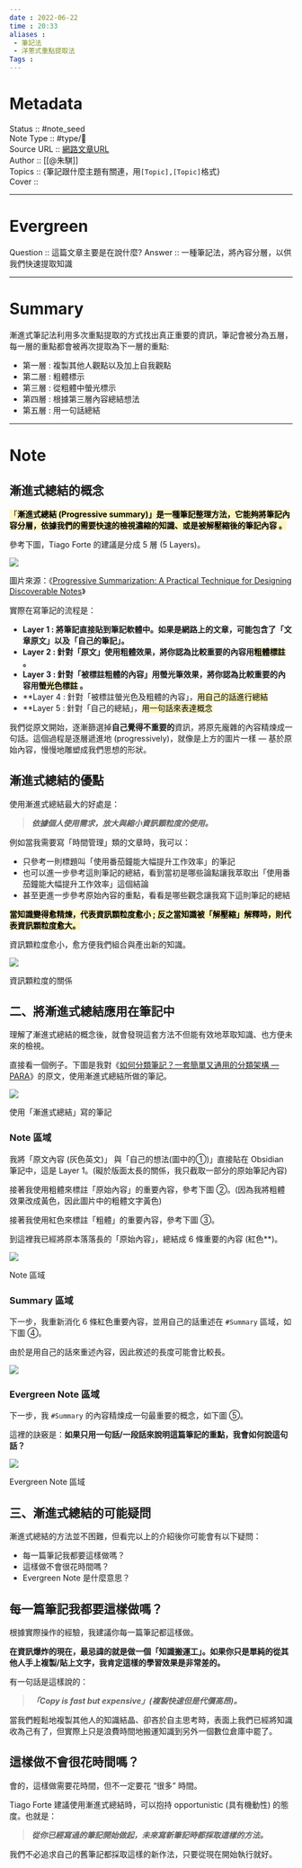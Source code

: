 ```yaml
---
date : 2022-06-22
time : 20:33
aliases : 
 - 筆記法
 - 洋蔥式重點提取法
Tags : 
---
```

# Metadata
Status :: #note_seed  <br>
Note Type :: #type/📰<br>
Source URL :: [網路文章URL](https://medium.com/pm%E7%9A%84%E7%94%9F%E7%94%A2%E5%8A%9B%E5%B7%A5%E5%85%B7%E7%AE%B1/obsidian-%E4%BD%BF%E7%94%A8%E6%95%99%E5%AD%B8-%E7%AD%86%E8%A8%98%E7%AF%87-02-%E4%BD%BF%E7%94%A8-%E6%BC%B8%E9%80%B2%E5%BC%8F%E7%B8%BD%E7%B5%90-%E4%BE%86%E5%AF%AB%E7%AD%86%E8%A8%98-%E5%BB%BA%E7%AB%8B%E4%B8%80%E5%A5%97%E5%8F%AF%E6%8C%81%E7%BA%8C%E8%BF%AD%E4%BB%A3%E7%9A%84%E7%AD%86%E8%A8%98%E7%B3%BB%E7%B5%B1-f34f069f99a)<br>
Author :: [[@朱騏]]<br>
Topics :: {筆記跟什麼主題有關連，用`[Topic],[Topic]`格式}<br>
Cover ::
 
---
# Evergreen
Question :: 這篇文章主要是在說什麼?
Answer :: 一種筆記法，將內容分層，以供我們快速提取知識

---

# Summary
漸進式筆記法利用多次重點提取的方式找出真正重要的資訊，筆記會被分為五層，每一層的重點都會被再次提取為下一層的重點:
 - 第一層 : 複製其他人觀點以及加上自我觀點
 - 第二層 : 粗體標示
 - 第三層 : 從粗體中螢光標示 
 - 第四層 : 根據第三層內容總結想法
 - 第五層 : 用一句話總結


---

# Note
## 漸進式總結的概念

<mark style="background: #FFF3A3A6;">「**漸進式總結 (Progressive summary)」是一種筆記整理方法，它能夠將筆記內容分層，依據我們的需要快速的檢視濃縮的知識、或是被解壓縮後的筆記內容 。**</mark> 

參考下圖，Tiago Forte 的建議是分成 5 層 (5 Layers)。

![](https://miro.medium.com/max/700/0*XEDDyi0ZOu-yqe_n)

圖片來源：《[Progressive Summarization: A Practical Technique for Designing Discoverable Notes](https://fortelabs.co/blog/progressive-summarization-a-practical-technique-for-designing-discoverable-notes/)》

實際在寫筆記的流程是：

-   **Layer 1 : 將筆記直接貼到筆記軟體中。如果是網路上的文章，可能包含了「文章原文」以及「自己的筆記」。**
-   **Layer 2 : 針對「原文」使用粗體效果，將你認為比較重要的內容用<mark style="background: #FFF3A3A6;">粗體標註</mark> 。**
-   **Layer 3 : 針對「被標註粗體的內容」用螢光筆效果，將你認為比較重要的內容用<mark style="background: #FFF3A3A6;">螢光色標註</mark> 。**
-   **Layer 4 : 針對「被標註螢光色及粗體的內容」，<mark style="background: #FFF3A3A6;">用自己的話進行總結</mark> 
-   **Layer 5 : 針對「自己的總結」，<mark style="background: #FFF3A3A6;">用一句話來表達概念 </mark> 

我們從原文開始，逐漸篩選掉**自己覺得不重要的**資訊，將原先龐雜的內容精煉成一句話。這個過程是逐層遞進地 (progressively)，就像是上方的圖片一樣 — 基於原始內容，慢慢地雕塑成我們思想的形狀。

## 漸進式總結的優點

使用漸進式總結最大的好處是：

> **_依據個人使用需求，放大與縮小資訊顆粒度的使用。_**

例如當我需要寫「時間管理」類的文章時，我可以：

-   只參考一則標題叫「使用番茄鐘能大幅提升工作效率」的筆記
-   也可以進一步參考這則筆記的總結，看到當初是哪些論點讓我萃取出「使用番茄鐘能大幅提升工作效率」這個結論
-   甚至更進一步參考原始內容的重點，看看是哪些觀念讓我寫下這則筆記的總結

**<mark style="background: #FFF3A3A6;">當知識變得愈精煉，代表資訊顆粒度愈小 ; 反之當知識被「解壓縮」解釋時，則代表資訊顆粒度愈大。</mark>** 

資訊顆粒度愈小，愈方便我們組合與產出新的知識。

![](https://miro.medium.com/max/700/1*2MAoe2F6ChjUkQebmvKp-Q.png)

資訊顆粒度的關係

## 二、將漸進式總結應用在筆記中

理解了漸進式總結的概念後，就會發現這套方法不但能有效地萃取知識、也方便未來的檢視。

直接看一個例子。下圖是我對《[如何分類筆記？一套簡單又通用的分類架構 — PARA](https://medium.com/pm%E7%9A%84%E7%94%9F%E7%94%A2%E5%8A%9B%E5%B7%A5%E5%85%B7%E7%AE%B1/%E5%A6%82%E4%BD%95%E5%88%86%E9%A1%9E%E7%AD%86%E8%A8%98-e25c4cc39dba)》的原文，使用漸進式總結所做的筆記。

![](https://miro.medium.com/max/700/1*Z0qJu-sW5_KHZ3IFm0yZug@2x.png)

使用「漸進式總結」寫的筆記

### Note 區域

我將「原文內容 (灰色英文)」 與「自己的想法(圖中的①)」直接貼在 Obsidian 筆記中，這是 Layer 1。(礙於版面太長的關係，我只截取一部分的原始筆記內容)

接著我使用粗體來標註「原始內容」的重要內容，參考下圖 ②。(因為我將粗體效果改成黃色，因此圖片中的粗體文字黃色)

接著我使用紅色來標註「粗體」的重要內容，參考下圖 ③。

到這裡我已經將原本落落長的「原始內容」，總結成 6 條重要的內容 (紅色**)。

![](https://miro.medium.com/max/700/1*eO9ejTgN8ucOb2ugzw75EQ@2x.png)

Note 區域

### Summary 區域

下一步，我重新消化 6 條紅色重要內容，並用自己的話重述在 `#Summary` 區域，如下圖 ④。

由於是用自己的話來重述內容，因此敘述的長度可能會比較長。

![](https://miro.medium.com/max/700/1*WKRYHsuQGQdc3oTaSBHa_A@2x.png)


### Evergreen Note 區域

下一步，我 `#Summary` 的內容精煉成一句最重要的概念，如下圖 ⑤。

這裡的訣竅是：**如果只用一句話/一段話來說明這篇筆記的重點，我會如何說這句話？**

![](https://miro.medium.com/max/700/1*UIiasrWxkws5QMv9ZQBuww@2x.png)

Evergreen Note 區域

## 三、漸進式總結的可能疑問

漸進式總結的方法並不困難，但看完以上的介紹後你可能會有以下疑問：

-   每一篇筆記我都要這樣做嗎？
-   這樣做不會很花時間嗎？
-   Evergreen Note 是什麼意思？

## 每一篇筆記我都要這樣做嗎？

根據實際操作的經驗，我建議你每一篇筆記都這樣做。

**在資訊爆炸的現在，最忌諱的就是做一個「知識搬運工」。如果你只是單純的從其他人手上複製/貼上文字，我肯定這樣的學習效果是非常差的。**

有一句話是這樣說的：

> **_「Copy is fast but expensive」(複製快速但是代價高昂)。_**

當我們輕鬆地複製其他人的知識結晶、卻吝於自主思考時，表面上我們已經將知識收為己有了，但實際上只是浪費時間地搬運知識到另外一個數位倉庫中罷了。

## 這樣做不會很花時間嗎？

會的，這樣做需要花時間，但不一定要花 “很多” 時間。

Tiago Forte 建議使用漸進式總結時，可以抱持 opportunistic (具有機動性) 的態度。也就是：

> **_從你已經寫過的筆記開始做起，未來寫新筆記時都採取這樣的方法。_**

我們不必追求自己的舊筆記都採取這樣的新作法，只要從現在開始執行就好。
